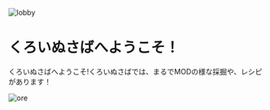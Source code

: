 ![lobby](https://cdn.discordapp.com/attachments/1078221908421660672/1198625652065185803/2024-01-21_22.50.16.png?ex=65bf9620&is=65ad2120&hm=b098fef68aa23810a7d348746ca4566256d51b2a2b2e7bc53c5cc709b2587bda&)

# くろいぬさばへようこそ！
くろいぬさばへようこそ!くろいぬさばでは、まるでMODの様な採掘や、レシピがあります！

![ore]([https://cdn.discordapp.com/attachments/1078221908421660672/1198890913800401020/2024-01-20_17.33.36.png?ex=65c08d2c&is=65ae182c&hm=d8a4c7b586489a39c941dface545afa8d1155dcfe017c3c9d3365c533cb7531c&](https://media.discordapp.net/attachments/1077920646492864572/1202227537179316274/introducting_ore.png?ex=65ccb0a5&is=65ba3ba5&hm=07f5a3efc00c951e3c984f6111ca636ab0b31a68d8964c291c9882358e4c01fb&=&format=webp&quality=lossless&width=1180&height=663)https://media.discordapp.net/attachments/1077920646492864572/1202227537179316274/introducting_ore.png?ex=65ccb0a5&is=65ba3ba5&hm=07f5a3efc00c951e3c984f6111ca636ab0b31a68d8964c291c9882358e4c01fb&=&format=webp&quality=lossless&width=1180&height=663)
